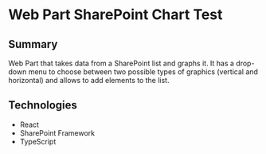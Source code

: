 # Web Part SharePoint Chart Test

## Summary

Web Part that takes data from a SharePoint list and graphs it. It has a drop-down menu to choose between two possible types of graphics (vertical and horizontal) and allows to add elements to the list.

## Technologies

- React
- SharePoint Framework
- TypeScript
